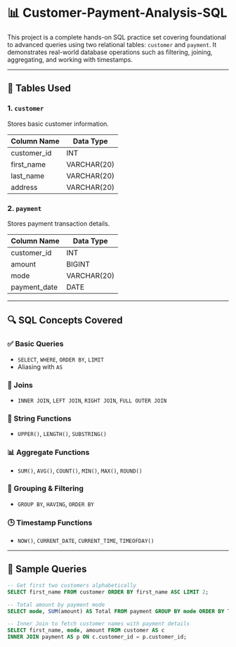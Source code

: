 # 📊 Customer-Payment-Analysis-SQL

This project is a complete hands-on SQL practice set covering foundational to advanced queries using two relational tables: `customer` and `payment`. It demonstrates real-world database operations such as filtering, joining, aggregating, and working with timestamps.

---

## 🧾 Tables Used

### 1. `customer`
Stores basic customer information.

| Column Name   | Data Type     |
|---------------|---------------|
| customer_id   | INT           |
| first_name    | VARCHAR(20)   |
| last_name     | VARCHAR(20)   |
| address       | VARCHAR(20)   |

### 2. `payment`
Stores payment transaction details.

| Column Name   | Data Type     |
|---------------|---------------|
| customer_id   | INT           |
| amount        | BIGINT        |
| mode          | VARCHAR(20)   |
| payment_date  | DATE          |

---

## 🔍 SQL Concepts Covered

### ✅ Basic Queries
- `SELECT`, `WHERE`, `ORDER BY`, `LIMIT`
- Aliasing with `AS`

### 🔗 Joins
- `INNER JOIN`, `LEFT JOIN`, `RIGHT JOIN`, `FULL OUTER JOIN`

### 📐 String Functions
- `UPPER()`, `LENGTH()`, `SUBSTRING()`

### 📊 Aggregate Functions
- `SUM()`, `AVG()`, `COUNT()`, `MIN()`, `MAX()`, `ROUND()`

### 📁 Grouping & Filtering
- `GROUP BY`, `HAVING`, `ORDER BY`

### 🕒 Timestamp Functions
- `NOW()`, `CURRENT_DATE`, `CURRENT_TIME`, `TIMEOFDAY()`

---

## 📌 Sample Queries

```sql
-- Get first two customers alphabetically
SELECT first_name FROM customer ORDER BY first_name ASC LIMIT 2;

-- Total amount by payment mode
SELECT mode, SUM(amount) AS Total FROM payment GROUP BY mode ORDER BY Total DESC;

-- Inner Join to fetch customer names with payment details
SELECT first_name, mode, amount FROM customer AS c
INNER JOIN payment AS p ON c.customer_id = p.customer_id;
